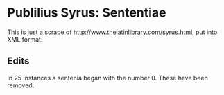 # Publilius Syrus: Sententiae

This is just a scrape of http://www.thelatinlibrary.com/syrus.html, put into XML format.

## Edits
In 25 instances a sentenia began with the number 0. These have been removed.
